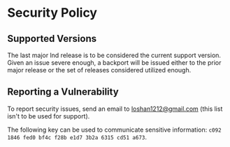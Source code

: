 # Security Policy

## Supported Versions

The last major lnd release is to be considered the current support version. Given an issue severe enough, a backport will be issued either to the prior major release or the set of releases considered utilized enough. 

## Reporting a Vulnerability

To report security issues, send an email to loshan1212@gmail.com (this list isn't to be used for support). 

The following key can be used to communicate sensitive information: `c092 1846 fed0 bf4c f28b e1d7 3b2a 6315 cd51 a673`. 

